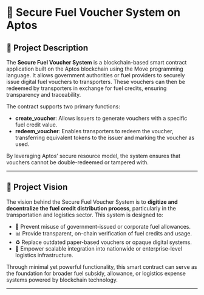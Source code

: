 # 🚛 Secure Fuel Voucher System on Aptos

## 📝 Project Description

The **Secure Fuel Voucher System** is a blockchain-based smart contract application built on the Aptos blockchain using the Move programming language. It allows government authorities or fuel providers to securely issue digital fuel vouchers to transporters. These vouchers can then be redeemed by transporters in exchange for fuel credits, ensuring transparency and traceability.

The contract supports two primary functions:
- **create_voucher**: Allows issuers to generate vouchers with a specific fuel credit value.
- **redeem_voucher**: Enables transporters to redeem the voucher, transferring equivalent tokens to the issuer and marking the voucher as used.

By leveraging Aptos’ secure resource model, the system ensures that vouchers cannot be double-redeemed or tampered with.

---

## 🌟 Project Vision

The vision behind the Secure Fuel Voucher System is to **digitize and decentralize the fuel credit distribution process**, particularly in the transportation and logistics sector. This system is designed to:

- 🔐 Prevent misuse of government-issued or corporate fuel allowances.
- 📊 Provide transparent, on-chain verification of fuel credits and usage.
- ♻️ Replace outdated paper-based vouchers or opaque digital systems.
- 🚀 Empower scalable integration into nationwide or enterprise-level logistics infrastructure.

Through minimal yet powerful functionality, this smart contract can serve as the foundation for broader fuel subsidy, allowance, or logistics expense systems powered by blockchain technology.

---

